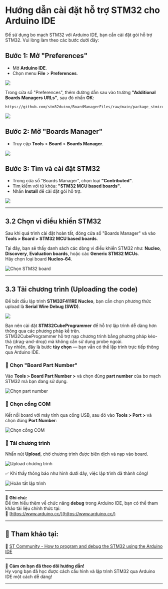 # Hướng dẫn cài đặt hỗ trợ STM32 cho Arduino IDE

Để sử dụng bo mạch STM32 với Arduino IDE, bạn cần cài đặt gói hỗ trợ STM32. Vui lòng làm theo các bước dưới đây:

## Bước 1: Mở "Preferences"

* Mở **Arduino IDE**.
* Chọn menu **File** > **Preferences**.

![](img/BMontanari_0-1700165815072.png)

Trong cửa sổ "Preferences", thêm đường dẫn sau vào trường **"Additional Boards Managers URLs"**, sau đó nhấn **OK**:

```
https://github.com/stm32duino/BoardManagerFiles/raw/main/package_stmicroelectronics_index.json
```


![](img/BMontanari_13-1700166272699.png)

## Bước 2: Mở "Boards Manager"

* Truy cập **Tools** > **Board** > **Boards Manager**.

![](img/BMontanari_14-1700166292284.png)

## Bước 3: Tìm và cài đặt STM32

* Trong cửa sổ "Boards Manager", chọn loại **"Contributed"**.
* Tìm kiếm với từ khóa: **"STM32 MCU based boards"**.
* Nhấn **Install** để cài đặt gói hỗ trợ.

![](img/BMontanari_15-1700166325305.png)

---

## 3.2 Chọn vi điều khiển STM32

Sau khi quá trình cài đặt hoàn tất, đóng cửa sổ "Boards Manager" và vào **Tools > Board > STM32 MCU based boards**.

Tại đây, bạn sẽ thấy danh sách các dòng vi điều khiển STM32 như: **Nucleo**, **Discovery**, **Evaluation boards**, hoặc các **Generic STM32 MCUs**.  
Hãy chọn loại board **Nucleo-64**.

![Chọn STM32 board](img/Picture8.png)

---

## 3.3 Tải chương trình (Uploading the code)

Để bắt đầu lập trình **STM32F411RE Nucleo**, bạn cần chọn phương thức upload là **Serial Wire Debug (SWD)**.

![](img/Picture11.png)

Bạn nên cài đặt **STM32CubeProgrammer** để hỗ trợ lập trình dễ dàng hơn thông qua các phương pháp kể trên.  
STM32CubeProgrammer hỗ trợ nạp chương trình bằng phương pháp kéo-thả (drag-and-drop) mà không cần sử dụng probe ngoài.  
Tuy nhiên, đây là bước **tùy chọn** — bạn vẫn có thể lập trình trực tiếp thông qua Arduino IDE.

### 🔹 Chọn "Board Part Number"

Vào **Tools > Board Part Number >** và chọn đúng **part number** của bo mạch STM32 mà bạn đang sử dụng.

![Chọn part number](img/Picture10.png)

### 🔹 Chọn cổng COM

Kết nối board với máy tính qua cổng USB, sau đó vào **Tools > Port >** và chọn đúng **Port Number**:

![Chọn cổng COM](img/Picture9.png)

### 🔹 Tải chương trình

Nhấn nút **Upload**, chờ chương trình được biên dịch và nạp vào board.

![Upload chương trình](img/BMontanari_21-1700166704764.png)

✅ Khi thấy thông báo như hình dưới đây, việc lập trình đã thành công!

![Hoàn tất lập trình](img/Picture13.png)

---


📘 **Ghi chú:**  
Để tìm hiểu thêm về chức năng **debug** trong Arduino IDE, bạn có thể tham khảo tài liệu chính thức tại:  
🔗 [https://www.arduino.cc/](https://www.arduino.cc/)

---

## 🔗 Tham khảo tại:

🔗 [ST Community - How to program and debug the STM32 using the Arduino IDE](https://community.st.com/t5/stm32-mcus/how-to-program-and-debug-the-stm32-using-the-arduino-ide/ta-p/608514)

---

🎉 **Cảm ơn bạn đã theo dõi hướng dẫn!**  
Hy vọng bạn đã học được cách cấu hình và lập trình STM32 qua Arduino IDE một cách dễ dàng!

---
